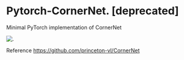 # Pytorch-CornerNet.    [deprecated]

Minimal PyTorch implementation of CornerNet


![.](https://github.com/feifeiwei/Pytorch-CornerNet/blob/master/output/1.png)

Reference
https://github.com/princeton-vl/CornerNet
